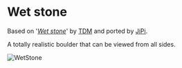 Wet stone
==================

Based on '_[Wet stone](https://www.shadertoy.com/view/ldSSzV)_' by [TDM](https://www.shadertoy.com/user/TDM) and ported by [JiPi](../../Site/Profiles/JiPi.md).

A totally realistic boulder that can be viewed from all sides.

![WetStone](https://user-images.githubusercontent.com/78935215/121501342-70113d00-c9df-11eb-8597-9e0db9162785.gif)

